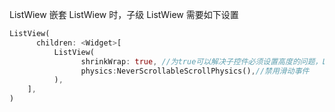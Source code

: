 ListWiew 嵌套 ListWiew 时，子级 ListWiew 需要如下设置

```dart
ListView(
      children: <Widget>[
          ListView(
                shrinkWrap: true, //为true可以解决子控件必须设置高度的问题，ListView 会先计算所有的 childen 的高度作为自己的高度
                physics:NeverScrollableScrollPhysics(),//禁用滑动事件
          ),
    ],
)
```
